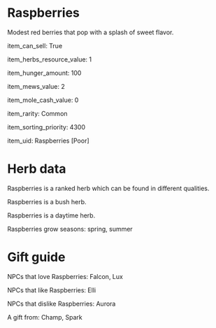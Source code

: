 # Raspberries

Modest red berries that pop with a splash of sweet flavor.

item_can_sell: True

item_herbs_resource_value: 1

item_hunger_amount: 100

item_mews_value: 2

item_mole_cash_value: 0

item_rarity: Common

item_sorting_priority: 4300

item_uid: Raspberries [Poor]

# Herb data

Raspberries is a ranked herb which can be found in different qualities.

Raspberries is a bush herb.

Raspberries is a daytime herb.

Raspberries grow seasons: spring, summer

# Gift guide

NPCs that love Raspberries: Falcon, Lux

NPCs that like Raspberries: Elli

NPCs that dislike Raspberries: Aurora

A gift from: Champ, Spark